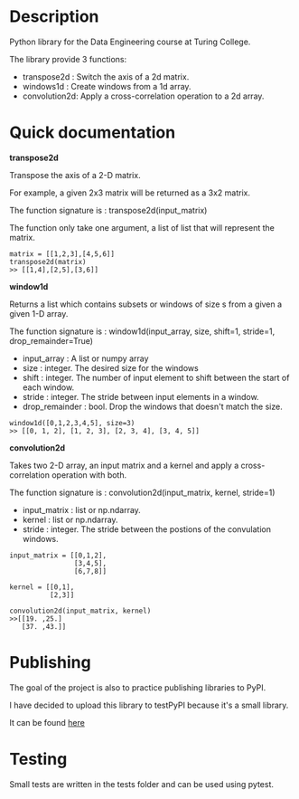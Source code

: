 # Description

Python library for the Data Engineering course at Turing College.

The library provide 3 functions:

* transpose2d : Switch the axis of a 2d matrix.
* windows1d : Create windows from a 1d array.
* convolution2d: Apply a cross-correlation operation to a 2d array.


# Quick documentation

**transpose2d**

Transpose the axis of a 2-D matrix.




For example, a given 2x3 matrix will be returned as a 3x2 matrix.


The function signature is : transpose2d(input_matrix)

The function only take one argument, a list of list that will represent the matrix.



````
matrix = [[1,2,3],[4,5,6]]
transpose2d(matrix)
>> [[1,4],[2,5],[3,6]]
````


**window1d**

Returns a list which contains subsets or windows of size s from a given a given 1-D array.

The function signature is : window1d(input_array, size, shift=1, stride=1, drop_remainder=True)

* input_array : A list or numpy array
* size : integer. The desired size for the windows
* shift : integer. The number of input element to shift between the start of each window.
* stride : integer. The stride between input elements in a window.
* drop_remainder : bool. Drop the windows that doesn't match the size.

```
window1d([0,1,2,3,4,5], size=3)
>> [[0, 1, 2], [1, 2, 3], [2, 3, 4], [3, 4, 5]]
```


**convolution2d**

Takes two 2-D array, an input matrix and a kernel and apply a cross-correlation operation with both.

The function signature is : convolution2d(input_matrix, kernel, stride=1)

* input_matrix : list or np.ndarray.
* kernel : list or np.ndarray.
* stride : integer. The stride between the postions of the convulation windows.


````
input_matrix = [[0,1,2],
                [3,4,5],
                [6,7,8]]

kernel = [[0,1],
          [2,3]]
    
convolution2d(input_matrix, kernel)
>>[[19. ,25.]
   [37. ,43.]]
````

# Publishing

The goal of the project is also to practice publishing libraries to PyPI.




I have decided to upload this library to testPyPI because it's a small library.




It can be found [here](https://test.pypi.org/project/tc_datatransformationlibrary/)


# Testing
Small tests are written in the tests folder and can be used using pytest.